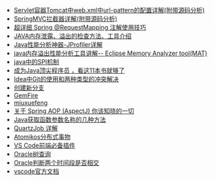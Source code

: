 [Servlet容器Tomcat中web.xml中url-pattern的配置详解(附带源码分析)]:http://www.cnblogs.com/fangjian0423/p/servletContainer-tomcat-urlPattern.html
[SpringMVC拦截器详解(附带源码分析)]:https://www.cnblogs.com/fangjian0423/p/springMVC-interceptor.html
[超详细 Spring @RequestMapping 注解使用技巧]:https://blog.csdn.net/u010429286/article/details/77973336
[JAVA内存泄露、溢出的检查方法、工具介绍]:https://www.cnblogs.com/xuxg/archive/2012/08/07/2627411.html
[Java性能分析神器-JProfiler详解]:https://www.cnblogs.com/AmilyWilly/p/7272160.html?utm_source=itdadao&utm_medium=referral
[java内存溢出性能分析工具讲解-- Eclipse Memory Analyzer tool(MAT)]:https://blog.csdn.net/liguiping2000/article/details/53925301
[java中的SPI机制]:https://blog.csdn.net/sigangjun/article/details/79071850
[成为Java顶尖程序员 ，看这11本书就够了]:https://blog.csdn.net/u012410733/article/details/51869105
[Idea中Git的使用和两种类型的冲突解决]:https://blog.csdn.net/sszgg2006/article/details/73342566 ""
[创建新分支]:https://blog.csdn.net/autfish/article/details/52513465
[基于spring+quartz的分布式定时任务框架]:https://www.cnblogs.com/aaronfeng/p/5537177.html
[GemFire]:http://docs.spring.io/spring-data-gemfire/docs/1.8.5.RELEASE/reference/html/#spring-gemfire-reference
[在IDEA中实战Git]:https://blog.csdn.net/autfish/article/details/52513465
[miuxuefeng]:https://www.liaoxuefeng.com/wiki/0013739516305929606dd18361248578c67b8067c8c017b000
[关于 Spring AOP (AspectJ) 你该知晓的一切]:https://blog.csdn.net/javazejian/article/details/56267036
[Java获取函数参数名称的几种方法]:https://blog.csdn.net/wwwwenl/article/details/53427039
[QuartzJob 详解]:https://blog.csdn.net/wjacketcn/article/details/51133098
[Atomikos分布式事物]:https://www.cnblogs.com/FlyHeLanMan/p/7767678.html
[Java线程池（ThreadPool）详解]:https://www.cnblogs.com/kuoAT/p/6714762.html 
[怎么阅读Spring源码？]:https://www.zhihu.com/question/21346206
[Java线程池源码解析及高质量代码案例]:https://www.aliyun.com/jiaocheng/585131.html
[VS Code前端必备插件]:https://blog.csdn.net/uisoul/article/details/78660839
[Oracle树查询]:https://www.cnblogs.com/yingsong/p/5035907.html
[Oracle判断两个时间段是否相交]:https://www.cnblogs.com/henuyuxiang/p/6904376.html
[vscode官方文档]:https://code.visualstudio.com/docs#vscode
[vscode Git]:https://blog.csdn.net/xuanhun521/article/details/52994915

* [Servlet容器Tomcat中web.xml中url-pattern的配置详解(附带源码分析)]
* [SpringMVC拦截器详解(附带源码分析)]
* [超详细 Spring @RequestMapping 注解使用技巧]
* [JAVA内存泄露、溢出的检查方法、工具介绍]
* [Java性能分析神器-JProfiler详解]
* [java内存溢出性能分析工具讲解-- Eclipse Memory Analyzer tool(MAT)]
* [java中的SPI机制] 
* [成为Java顶尖程序员 ，看这11本书就够了]
* [Idea中Git的使用和两种类型的冲突解决]
* [创建新分支]
* [GemFire]
* [miuxuefeng]
* [关于 Spring AOP (AspectJ) 你该知晓的一切]
* [Java获取函数参数名称的几种方法]
* [QuartzJob 详解]
* [Atomikos分布式事物]
* [VS Code前端必备插件]
* [Oracle树查询]
* [Oracle判断两个时间段是否相交]
* [vscode官方文档]